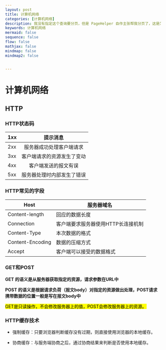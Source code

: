 ```yaml
---
layout: post
title: 计算机网络
categories: [计算机网络]
description: 我没有指定这个查询要分页，但是 PageHelper 自作主张帮我分页了，这是怎么回事？
keywords: 计算机网络
mermaid: false
sequence: false
flow: false
mathjax: false
mindmap: false
mindmap2: false


---
```


# 计算机网络

## HTTP

### HTTP状态码

| 1xx | 提示消息          |
| --- |:-------------:|
| 2xx | 服务器成功处理客户端请求  |
| 3xx | 客户端请求的资源发生了变动 |
| 4xx | 客户端发送的报文有误    |
| 5xx | 服务器处理时内部发生了错误 |

### HTTP常见的字段

| Host             | 服务器域名               |
| ---------------- | ------------------- |
| Content-length   | 回应的数据长度             |
| Connection       | 客户端要求服务器使用HTTP长连接机制 |
| Content-Type     | 本次数据的格式             |
| Content-Encoding | 数据的压缩方式             |
| Accept           | 客户端可以接受的数据格式        |

### GET和POST

**GET 的语义是从服务器获取指定的资源，请求参数在URL中**

**POST 的语义是根据请求负荷（报文body）对指定的资源做出处理，POST请求携带数据的位置一般是写在报文body中**

<mark>GET是只读操作，不会修改服务器上的值，POST会修改服务器上的资源。</mark>

### HTTP缓存技术

- 强制缓存：只要浏览器判断缓存没有过期，则直接使用浏览器的本地缓存。

- 协商缓存：与服务端协商之后，通过协商结果来判断是否使用本地缓存。
